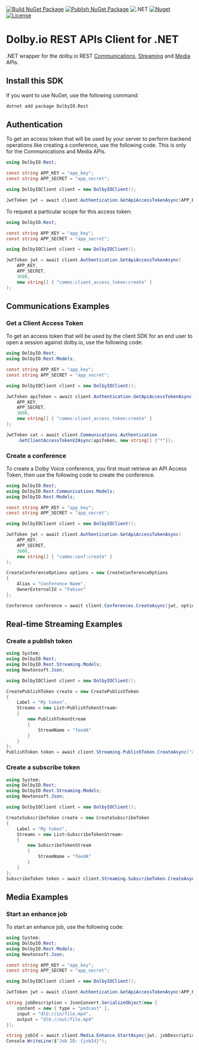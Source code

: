 [![Build NuGet Package](https://github.com/DolbyIO/dolbyio-rest-apis-client-dotnet/actions/workflows/build-package.yml/badge.svg)](https://github.com/DolbyIO/dolbyio-rest-apis-client-dotnet/actions/workflows/build-package.yml)
[![Publish NuGet Package](https://github.com/DolbyIO/dolbyio-rest-apis-client-dotnet/actions/workflows/publish-package.yml/badge.svg)](https://github.com/DolbyIO/dolbyio-rest-apis-client-dotnet/actions/workflows/publish-package.yml)
![.NET](https://img.shields.io/badge/dynamic/xml?label=.NET&query=%2F%2FTargetFramework%5B1%5D&url=https%3A%2F%2Fraw.githubusercontent.com%2FDolbyIO%2Fdolbyio-rest-apis-client-dotnet%2Fmain%2FDolbyIO.Rest%2FDolbyIO.Rest.csproj)
[![Nuget](https://img.shields.io/nuget/v/DolbyIO.Rest)](https://www.nuget.org/packages/DolbyIO.Rest)
[![License](https://img.shields.io/github/license/DolbyIO/dolbyio-rest-apis-client-dotnet)](LICENSE)

# Dolby.io REST APIs Client for .NET

.NET wrapper for the dolby.io REST [Communications](https://docs.dolby.io/communications-apis/reference/authentication-api), [Streaming](https://docs.dolby.io/streaming-apis/reference) and [Media](https://docs.dolby.io/media-processing/reference/media-enhance-overview) APIs.

## Install this SDK

If you want to use NuGet, use the following command:

```bash
dotnet add package DolbyIO.Rest
```

## Authentication

To get an access token that will be used by your server to perform backend operations like creating a conference, use the following code. This is only for the Communications and Media APIs.

```csharp
using DolbyIO.Rest;

const string APP_KEY = "app_key";
const string APP_SECRET = "app_secret";

using DolbyIOClient client = new DolbyIOClient();

JwtToken jwt = await client.Authentication.GetApiAccessTokenAsync(APP_KEY, APP_SECRET);
```

To request a particular scope for this access token:

```csharp
using DolbyIO.Rest;

const string APP_KEY = "app_key";
const string APP_SECRET = "app_secret";

using DolbyIOClient client = new DolbyIOClient();

JwtToken jwt = await client.Authentication.GetApiAccessTokenAsync(
    APP_KEY,
    APP_SECRET,
    3600,
    new string[] { "comms:client_access_token:create" }
);
```

## Communications Examples

### Get a Client Access Token

To get an access token that will be used by the client SDK for an end user to open a session against dolby.io, use the following code:

```csharp
using DolbyIO.Rest;
using DolbyIO.Rest.Models;

const string APP_KEY = "app_key";
const string APP_SECRET = "app_secret";

using DolbyIOClient client = new DolbyIOClient();

JwtToken apiToken = await client.Authentication.GetApiAccessTokenAsync(
    APP_KEY,
    APP_SECRET,
    3600,
    new string[] { "comms:client_access_token:create" }
);

JwtToken cat = await client.Communications.Authentication
    .GetClientAccessTokenV2Async(apiToken, new string[] {"*"});
```

### Create a conference

To create a Dolby Voice conference, you first must retrieve an API Access Token, then use the following code to create the conference.

```csharp
using DolbyIO.Rest;
using DolbyIO.Rest.Communications.Models;
using DolbyIO.Rest.Models;

const string APP_KEY = "app_key";
const string APP_SECRET = "app_secret";

using DolbyIOClient client = new DolbyIOClient();

JwtToken jwt = await client.Authentication.GetApiAccessTokenAsync(
    APP_KEY,
    APP_SECRET,
    3600,
    new string[] { "comms:conf:create" }
);

CreateConferenceOptions options = new CreateConferenceOptions
{
    Alias = "Conference Name",
    OwnerExternalId = "Fabien"
};

Conference conference = await client.Conferences.CreateAsync(jwt, options);
```

## Real-time Streaming Examples

### Create a publish token

```csharp
using System;
using DolbyIO.Rest;
using DolbyIO.Rest.Streaming.Models;
using Newtonsoft.Json;

using DolbyIOClient client = new DolbyIOClient();

CreatePublishToken create = new CreatePublishToken
{
    Label = "My token",
    Streams = new List<PublishTokenStream>
    {
        new PublishTokenStream
        {
            StreamName = "feedA"
        }
    }
};
PublishToken token = await client.Streaming.PublishToken.CreateAsync("api_secret", create);
```

### Create a subscribe token

```csharp
using System;
using DolbyIO.Rest;
using DolbyIO.Rest.Streaming.Models;
using Newtonsoft.Json;

using DolbyIOClient client = new DolbyIOClient();

CreateSubscribeToken create = new CreateSubscribeToken
{
    Label = "My token",
    Streams = new List<SubscribeTokenStream>
    {
        new SubscribeTokenStream
        {
            StreamName = "feedA"
        }
    }
};
SubscribeToken token = await client.Streaming.SubscribeToken.CreateAsync("api_secret", create);
```

## Media Examples

### Start an enhance job

To start an enhance job, use the following code:

```csharp
using System;
using DolbyIO.Rest;
using DolbyIO.Rest.Models;
using Newtonsoft.Json;

const string APP_KEY = "app_key";
const string APP_SECRET = "app_secret";

using DolbyIOClient client = new DolbyIOClient();

JwtToken jwt = await client.Authentication.GetApiAccessTokenAsync(APP_KEY, APP_SECRET);

string jobDescription = JsonConvert.SerializeObject(new {
    content = new { type = "podcast" },
    input = "dlb://in/file.mp4",
    output = "dlb://out/file.mp4"
});

string jobId = await client.Media.Enhance.StartAsync(jwt, jobDescription);
Console.WriteLine($"Job ID: {jobId}");
```
